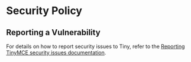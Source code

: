 # Security Policy

## Reporting a Vulnerability

For details on how to report security issues to Tiny, refer to the [Reporting TinyMCE security issues documentation](https://www.tiny.cloud/docs/tinymce/latest/security/#reportingtinymcesecurityissues).